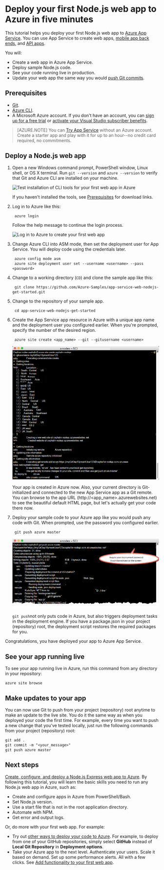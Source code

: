<properties 
    pageTitle="Deploy your Node.js web app to Azure in five minutes | Microsoft Azure" 
    description="Learn how easy it is to run web apps in App Service by deploying a sample app. Start doing real development quickly and see results immediately." 
    services="app-service\web"
    documentationCenter=""
    authors="cephalin"
    manager="wpickett"
    editor=""
/>

<tags
    ms.service="app-service-web"
    ms.workload="web"
    ms.tgt_pltfrm="na"
    ms.devlang="na"
    ms.topic="hero-article"
    ms.date="10/13/2016" 
    ms.author="cephalin"
/>
    
# <a name="deploy-your-first-nodejs-web-app-to-azure-in-five-minutes"></a>Deploy your first Node.js web app to Azure in five minutes

This tutorial helps you deploy your first Node.js web app to [Azure App Service](../app-service/app-service-value-prop-what-is.md).
You can use App Service to create web apps, [mobile app back ends](/documentation/learning-paths/appservice-mobileapps/), and [API apps](../app-service-api/app-service-api-apps-why-best-platform.md).

You will: 

- Create a web app in Azure App Service.
- Deploy sample Node.js code.
- See your code running live in production.
- Update your web app the same way you would [push Git commits](https://git-scm.com/docs/git-push).

## <a name="prerequisites"></a>Prerequisites

- [Git](http://www.git-scm.com/downloads).
- [Azure CLI](../xplat-cli-install.md).
- A Microsoft Azure account. If you don't have an account, you can [sign up for a free trial](/pricing/free-trial/?WT.mc_id=A261C142F) or [activate your Visual Studio subscriber benefits](/pricing/member-offers/msdn-benefits-details/?WT.mc_id=A261C142F).

>[AZURE.NOTE] You can [Try App Service](http://go.microsoft.com/fwlink/?LinkId=523751) without an Azure account. Create a starter app and play with it for up to an hour--no credit card required, no commitments.

## <a name="deploy-a-nodejs-web-app"></a>Deploy a Node.js web app

1. Open a new Windows command prompt, PowerShell window, Linux shell, or OS X terminal. Run `git --version` and `azure --version` to verify that Git and Azure CLI are installed on your machine.

    ![Test installation of CLI tools for your first web app in Azure](./media/app-service-web-get-started/1-test-tools.png)

    If you haven't installed the tools, see [Prerequisites](#Prerequisites) for download links.

3. Log in to Azure like this:

        azure login

    Follow the help message to continue the login process.

    ![Log in to Azure to create your first web app](./media/app-service-web-get-started/3-azure-login.png)

4. Change Azure CLI into ASM mode, then set the deployment user for App Service. You will deploy code using the credentials later.

        azure config mode asm
        azure site deployment user set --username <username> --pass <password>

1. Change to a working directory (`CD`) and clone the sample app like this:

        git clone https://github.com/Azure-Samples/app-service-web-nodejs-get-started.git

2. Change to the repository of your sample app.

        cd app-service-web-nodejs-get-started

4. Create the App Service app resource in Azure with a unique app name and the deployment user you configured earlier. When you're prompted, specify the number of the desired region.

        azure site create <app_name> --git --gitusername <username>

    ![Create the Azure resource for your first web app in Azure](./media/app-service-web-get-started-languages/node-site-create.png)

    Your app is created in Azure now. Also, your current directory is Git-initialized and connected to the new App Service app as a Git remote.
    You can browse to the app URL (http://&lt;app_name>.azurewebsites.net) to see the beautiful default HTML page, but let's actually get your code there now.

4. Deploy your sample code to your Azure app like you would push any code with Git. When prompted, use the password you configured earlier.

        git push azure master

    ![Push code to your first web app in Azure](./media/app-service-web-get-started-languages/node-git-push.png)

    `git push`not only puts code in Azure, but also triggers deployment tasks in the deployment engine. 
    If you have a package.json in your project (repository) root, the deployment script restores the required packages for you. 

Congratulations, you have deployed your app to Azure App Service.

## <a name="see-your-app-running-live"></a>See your app running live

To see your app running live in Azure, run this command from any directory in your repository:

    azure site browse

## <a name="make-updates-to-your-app"></a>Make updates to your app

You can now use Git to push from your project (repository) root anytime to make an update to the live site. You do it the same way as when you deployed your code the first time. For example, every time you want to push a new change that you've tested locally, just run the following commands from your project (repository) root:

    git add .
    git commit -m "<your_message>"
    git push azure master

## <a name="next-steps"></a>Next steps

[Create, configure, and deploy a Node.js Express web app to Azure](app-service-web-nodejs-get-started.md). By following this tutorial, you will learn the basic skills you need to run any Node.js web app in Azure, such as:

- Create and configure apps in Azure from PowerShell/Bash.
- Set Node.js version.
- Use a start file that is not in the root application directory.
- Automate with NPM.
- Get error and output logs.

Or, do more with your first web app. For example:

- Try out [other ways to deploy your code to Azure](../app-service-web/web-sites-deploy.md). For example, to deploy from one of your GitHub repositories, simply select **GitHub** instead of **Local Git Repository** in **Deployment options**.
- Take your Azure app to the next level. Authenticate your users. Scale it based on demand. Set up some performance alerts. All with a few clicks. See [Add functionality to your first web app](app-service-web-get-started-2.md).

